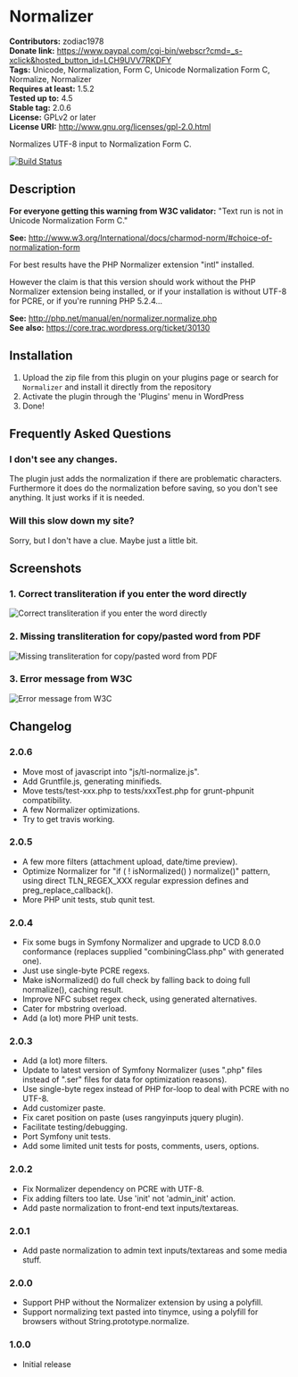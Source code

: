 # Normalizer #
**Contributors:** zodiac1978  
**Donate link:** https://www.paypal.com/cgi-bin/webscr?cmd=_s-xclick&hosted_button_id=LCH9UVV7RKDFY  
**Tags:** Unicode, Normalization, Form C, Unicode Normalization Form C, Normalize, Normalizer  
**Requires at least:** 1.5.2  
**Tested up to:** 4.5  
**Stable tag:** 2.0.6  
**License:** GPLv2 or later  
**License URI:** http://www.gnu.org/licenses/gpl-2.0.html  

Normalizes UTF-8 input to Normalization Form C.

[![Build Status](https://travis-ci.org/gitlost/tl-normalizer.png?branch=master)](https://travis-ci.org/gitlost/tl-normalizer)

## Description ##

**For everyone getting this warning from W3C validator:** "Text run is not in Unicode Normalization Form C."  

**See:** http://www.w3.org/International/docs/charmod-norm/#choice-of-normalization-form  

For best results have the PHP Normalizer extension "intl" installed.

However the claim is that this version should work without the PHP Normalizer extension being installed, or if your installation
is without UTF-8 for PCRE, or if you're running PHP 5.2.4...

**See:** http://php.net/manual/en/normalizer.normalize.php  
**See also:** https://core.trac.wordpress.org/ticket/30130  

## Installation ##

1. Upload the zip file from this plugin on your plugins page or search for `Normalizer` and install it directly from the repository
1. Activate the plugin through the 'Plugins' menu in WordPress
1. Done!

## Frequently Asked Questions ##

### I don't see any changes. ###

The plugin just adds the normalization if there are problematic characters. Furthermore it does do the normalization before saving, so you don't see anything. It just works if it is needed.

### Will this slow down my site? ###

Sorry, but I don't have a clue. Maybe just a little bit. 

## Screenshots ##

### 1. Correct transliteration if you enter the word directly ###
![Correct transliteration if you enter the word directly](https://ps.w.org/normalizer/assets/screenshot-1.png)

### 2. Missing transliteration for copy/pasted word from PDF ###
![Missing transliteration for copy/pasted word from PDF](https://ps.w.org/normalizer/assets/screenshot-2.png)

### 3. Error message from W3C ###
![Error message from W3C](https://ps.w.org/normalizer/assets/screenshot-3.png)


## Changelog ##

### 2.0.6 ###
* Move most of javascript into "js/tl-normalize.js".
* Add Gruntfile.js, generating minifieds.
* Move tests/test-xxx.php to tests/xxxTest.php for grunt-phpunit compatibility.
* A few Normalizer optimizations.
* Try to get travis working.

### 2.0.5 ###
* A few more filters (attachment upload, date/time preview).
* Optimize Normalizer for "if ( ! isNormalized() ) normalize()" pattern, using direct TLN_REGEX_XXX regular expression defines and preg_replace_callback().
* More PHP unit tests, stub qunit test.

### 2.0.4 ###
* Fix some bugs in Symfony Normalizer and upgrade to UCD 8.0.0 conformance (replaces supplied "combiningClass.php" with generated one).
* Just use single-byte PCRE regexs.
* Make isNormalized() do full check by falling back to doing full normalize(), caching result.
* Improve NFC subset regex check, using generated alternatives.
* Cater for mbstring overload.
* Add (a lot) more PHP unit tests.

### 2.0.3 ###
* Add (a lot) more filters.
* Update to latest version of Symfony Normalizer (uses ".php" files instead of ".ser" files for data for optimization reasons).
* Use single-byte regex instead of PHP for-loop to deal with PCRE with no UTF-8.
* Add customizer paste.
* Fix caret position on paste (uses rangyinputs jquery plugin).
* Facilitate testing/debugging.
* Port Symfony unit tests.
* Add some limited unit tests for posts, comments, users, options.

### 2.0.2 ###
* Fix Normalizer dependency on PCRE with UTF-8.
* Fix adding filters too late. Use 'init' not 'admin_init' action.
* Add paste normalization to front-end text inputs/textareas.

### 2.0.1 ###
* Add paste normalization to admin text inputs/textareas and some media stuff.

### 2.0.0 ###
* Support PHP without the Normalizer extension by using a polyfill.
* Support normalizing text pasted into tinymce, using a polyfill for browsers without String.prototype.normalize.

### 1.0.0 ###
* Initial release
